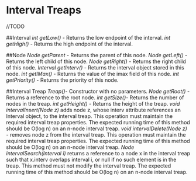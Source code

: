 # Interval Treaps
//TODO

##Interval
*int getLow()* - Returns the low endpoint of the interval.
*int getHigh()* - Returns the high endpoint of the interval.

##Node
*Node getParent* - Returns the parent of this node.
*Node getLeft()* - Returns the left child of this node.
*Node getRight()* - Returns the right child of this node.
*Interval getInterv()* - Returns the interval object stored in this node.
*int getIMax()* - Returns the value of the imax field of this node.
*int getPriority()* - Returns the priority of this node.

##Interval Treap
*Treap()*- Constructor with no parameters.
*Node getRoot()* - Returns a reference to the root node.
*int getSize()*- Returns the number of nodes in the treap.
*int getHeight()* - Returns the height of the treap.
*void intervalInsert(Node z)* adds node z, whose interv attribute references an
Interval object, to the interval treap. This operation must maintain the required interval
treap properties. The expected running time of this method should be O(log n) on an
n-node interval treap.
*void intervalDelete(Node z)* - removes node z from the interval treap. This operation
must maintain the required interval treap properties. The expected running time of this
method should be O(log n) on an n-node interval treap.
*Node intervalSearch(Interval i)* returns a reference to a node x in the interval
treap such that x.interv overlaps interval i, or null if no such element is in the treap.
This method must not modify the interval treap. The expected running time of this method
should be O(log n) on an n-node interval treap.




